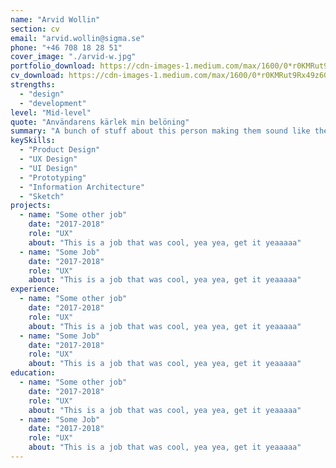 ```yaml
---
name: "Arvid Wollin"
section: cv
email: "arvid.wollin@sigma.se"
phone: "+46 708 18 28 51"
cover_image: "./arvid-w.jpg"
portfolio_download: https://cdn-images-1.medium.com/max/1600/0*r0KMRut9Rx49z6GX.jpg
cv_download: https://cdn-images-1.medium.com/max/1600/0*r0KMRut9Rx49z6GX.jpg
strengths:
  - "design"
  - "development"
level: "Mid-level"
quote: "Användarens kärlek min belöning"
summary: "A bunch of stuff about this person making them sound like they are awesome."
keySkills:
  - "Product Design"
  - "UX Design"
  - "UI Design"
  - "Prototyping"
  - "Information Architecture"
  - "Sketch"
projects:
  - name: "Some other job"
    date: "2017-2018"
    role: "UX"
    about: "This is a job that was cool, yea yea, get it yeaaaaa"
  - name: "Some Job"
    date: "2017-2018"
    role: "UX"
    about: "This is a job that was cool, yea yea, get it yeaaaaa"
experience:
  - name: "Some other job"
    date: "2017-2018"
    role: "UX"
    about: "This is a job that was cool, yea yea, get it yeaaaaa"
  - name: "Some Job"
    date: "2017-2018"
    role: "UX"
    about: "This is a job that was cool, yea yea, get it yeaaaaa"
education:
  - name: "Some other job"
    date: "2017-2018"
    role: "UX"
    about: "This is a job that was cool, yea yea, get it yeaaaaa"
  - name: "Some Job"
    date: "2017-2018"
    role: "UX"
    about: "This is a job that was cool, yea yea, get it yeaaaaa"
---
```

